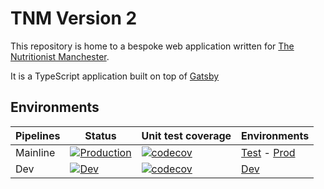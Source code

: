 # TNM Version 2

This repository is home to a bespoke web application written for [The
Nutritionist Manchester](https://thenutritionistmcr.com).

It is a TypeScript application built on top of [Gatsby](https://www.gatsbyjs.com)

## Environments

| Pipelines | Status                                                                                                                                                                                              | Unit test coverage                                                                                                               | Environments                                                                                 |
| --------- | --------------------------------------------------------------------------------------------------------------------------------------------------------------------------------------------------- | -------------------------------------------------------------------------------------------------------------------------------- | -------------------------------------------------------------------------------------------- |
| Mainline  | [![Production](https://github.com/benwainwright/tnm-v2/actions/workflows/deploy-to-live.yaml/badge.svg?branch=main)](https://github.com/benwainwright/tnm-v2/actions/workflows/deploy-to-live.yaml) | [![codecov](https://codecov.io/gh/benwainwright/tnm-v2/branch/main/graph/badge.svg)](https://codecov.io/gh/benwainwright/tnm-v2) | [Test](https://d2bnp0b9ah9f76.cloudfront.net) - [Prod](https://dw40nwmhtomz7.cloudfront.net) |
| Dev  | [![Dev](https://github.com/benwainwright/tnm-v2/actions/workflows/deploy-to-dev.yaml/badge.svg?branch=develop)](https://github.com/benwainwright/tnm-v2/actions/workflows/deploy-to-dev.yaml) | [![codecov](https://codecov.io/gh/benwainwright/tnm-v2/branch/develop/graph/badge.svg)](https://codecov.io/gh/benwainwright/tnm-v2) | [Dev](https://d3akou1sph6j3c.cloudfront.net)|
